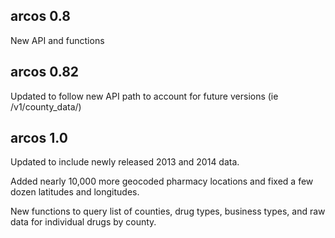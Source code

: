 arcos 0.8
-------------------------------------------------------

New API and functions

arcos 0.82
-------------------------------------------------------

Updated to follow new API path to account for future versions (ie /v1/county_data/)

arcos 1.0
-------------------------------------------------------

Updated to include newly released 2013 and 2014 data.

Added nearly 10,000 more geocoded pharmacy locations and fixed a few dozen latitudes and longitudes.

New functions to query list of counties, drug types, business types, and raw data for individual drugs by county.
